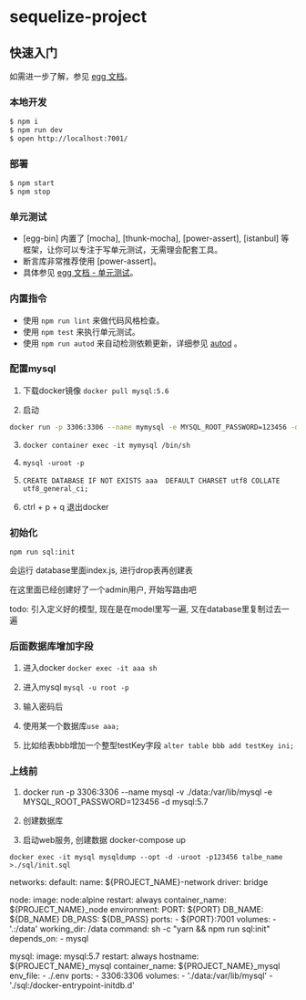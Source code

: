 # sequelize-project



## 快速入门

<!-- 在此次添加使用文档 -->

如需进一步了解，参见 [egg 文档][egg]。

### 本地开发

```bash
$ npm i
$ npm run dev
$ open http://localhost:7001/
```

### 部署

```bash
$ npm start
$ npm stop
```

### 单元测试

- [egg-bin] 内置了 [mocha], [thunk-mocha], [power-assert], [istanbul] 等框架，让你可以专注于写单元测试，无需理会配套工具。
- 断言库非常推荐使用 [power-assert]。
- 具体参见 [egg 文档 - 单元测试](https://eggjs.org/zh-cn/core/unittest)。

### 内置指令

- 使用 `npm run lint` 来做代码风格检查。
- 使用 `npm test` 来执行单元测试。
- 使用 `npm run autod` 来自动检测依赖更新，详细参见 [autod](https://www.npmjs.com/package/autod) 。


[egg]: https://eggjs.org

### 配置mysql

1. 下载docker镜像 `docker pull mysql:5.6`

2. 启动

```sh
docker run -p 3306:3306 --name mymysql -e MYSQL_ROOT_PASSWORD=123456 -d mysql:5.7
```

3. `docker container exec -it mymysql /bin/sh`

4.  `mysql -uroot -p`

5. `CREATE DATABASE IF NOT EXISTS aaa  DEFAULT CHARSET utf8 COLLATE utf8_general_ci;`

6. ctrl + p + q 退出docker


### 初始化

```
npm run sql:init
```

会运行 database里面index.js, 进行drop表再创建表

在这里面已经创建好了一个admin用户, 开始写路由吧

todo: 引入定义好的模型, 现在是在model里写一遍, 又在database里复制过去一遍

### 后面数据库增加字段

1. 进入docker `docker exec -it aaa sh`

2. 进入mysql `mysql -u root -p`

3. 输入密码后

4. 使用某一个数据库`use aaa;`

5. 比如给表bbb增加一个整型testKey字段 `alter table bbb add testKey ini;`

### 上线前

1. docker run -p 3306:3306 --name mysql -v ./data:/var/lib/mysql -e MYSQL_ROOT_PASSWORD=123456 -d mysql:5.7

2. 创建数据库

3. 启动web服务, 创建数据 docker-compose up


`docker exec -it mysql mysqldump --opt -d -uroot -p123456 talbe_name >./sql/init.sql`

networks:
  default:
    name: ${PROJECT_NAME}-network
    driver: bridge


  node:
    image: node:alpine
    restart: always
    container_name: ${PROJECT_NAME}_node
    environment:
      PORT: ${PORT}
      DB_NAME: ${DB_NAME}
      DB_PASS: ${DB_PASS}
    ports:
      - ${PORT}:7001
    volumes:
      - '.:/data'
    working_dir: /data
    command: sh -c "yarn && npm run sql:init"
    depends_on:
      - mysql

  mysql: 
    image: mysql:5.7
    restart: always
    hostname: ${PROJECT_NAME}_mysql
    container_name: ${PROJECT_NAME}_mysql
    env_file:
      - ./.env
    ports:
      - 3306:3306 
    volumes:
      - './data:/var/lib/mysql'
      - './sql:/docker-entrypoint-initdb.d'
